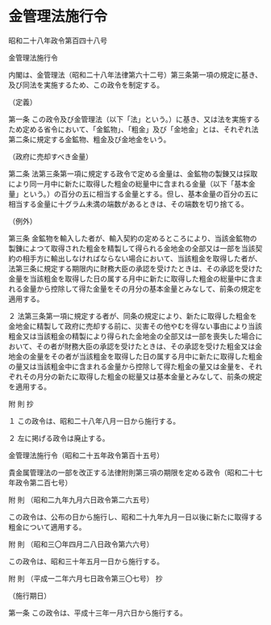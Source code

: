 # 金管理法施行令

昭和二十八年政令第百四十八号

金管理法施行令

内閣は、金管理法（昭和二十八年法律第六十二号）第三条第一項の規定に基き、及び同法を実施するため、この政令を制定する。

（定義）

第一条 この政令及び金管理法（以下「法」という。）に基き、又は法を実施するため定める省令において、「金鉱物」、「粗金」及び「金地金」とは、それぞれ法第二条に規定する金鉱物、粗金及び金地金をいう。

（政府に売却すべき金量）

第二条 法第三条第一項に規定する政令で定める金量は、金鉱物の製錬又は採取により同一月中に新たに取得した粗金の総量中に含まれる金量（以下「基本金量」という。）の百分の五に相当する金量とする。但し、基本金量の百分の五に相当する金量に十グラム未満の端数があるときは、その端数を切り捨てる。

（例外）

第三条 金鉱物を輸入した者が、輸入契約の定めるところにより、当該金鉱物の製錬によつて取得された粗金を精製して得られる金地金の全部又は一部を当該契約の相手方に輸出しなければならない場合において、当該粗金を取得した者が、法第三条に規定する期限内に財務大臣の承認を受けたときは、その承認を受けた金量を当該粗金を取得した日の属する月中に新たに取得した粗金の総量中に含まれる金量から控除して得た金量をその月分の基本金量とみなして、前条の規定を適用する。

２ 法第三条第一項に規定する者が、同条の規定により、新たに取得した粗金を金地金に精製して政府に売却する前に、災害その他やむを得ない事由により当該粗金又は当該粗金の精製により得られた金地金の全部又は一部を喪失した場合において、その者が財務大臣の承認を受けたときは、その承認を受けた粗金又は金地金の金量をその者が当該粗金を取得した日の属する月中に新たに取得した粗金の量又は当該粗金中に含まれる金量から控除して得た粗金の量又は金量を、それぞれその月分の新たに取得した粗金の総量又は基本金量とみなして、前条の規定を適用する。

附 則 抄

１ この政令は、昭和二十八年八月一日から施行する。

２ 左に掲げる政令は廃止する。

金管理法施行令（昭和二十五年政令第百十五号）

貴金属管理法の一部を改正する法律附則第三項の期限を定める政令（昭和二十七年政令第二百七号）

附 則 （昭和二九年九月六日政令第二六五号）

この政令は、公布の日から施行し、昭和二十九年九月一日以後に新たに取得する粗金について適用する。

附 則 （昭和三〇年四月二八日政令第六六号）

この政令は、昭和三十年五月一日から施行する。

附 則 （平成一二年六月七日政令第三〇七号） 抄

（施行期日）

第一条 この政令は、平成十三年一月六日から施行する。
